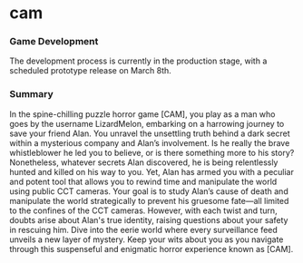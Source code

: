 # cam
### Game Development <br/>
The development process is currently in the production stage, with a scheduled prototype release on March 8th.

### Summary  <br/>
In the spine-chilling puzzle horror game [CAM], you play as a man who goes by the username LizardMelon, embarking on a harrowing journey to save your friend Alan. You unravel the unsettling truth behind a dark secret within a mysterious company and Alan’s involvement. Is he really the brave whistleblower he led you to believe, or is there something more to his story? Nonetheless, whatever secrets Alan discovered, he is being relentlessly hunted and killed on his way to you. Yet, Alan has armed you with a peculiar and potent tool that allows you to rewind time and manipulate the world using public CCT cameras. Your goal is to study Alan’s cause of death and manipulate the world strategically to prevent his gruesome fate—all limited to the confines of the CCT cameras. However, with each twist and turn, doubts arise about Alan's true identity, raising questions about your safety in rescuing him. Dive into the eerie world where every surveillance feed unveils a new layer of mystery. Keep your wits about you as you navigate through this suspenseful and enigmatic horror experience known as [CAM].

